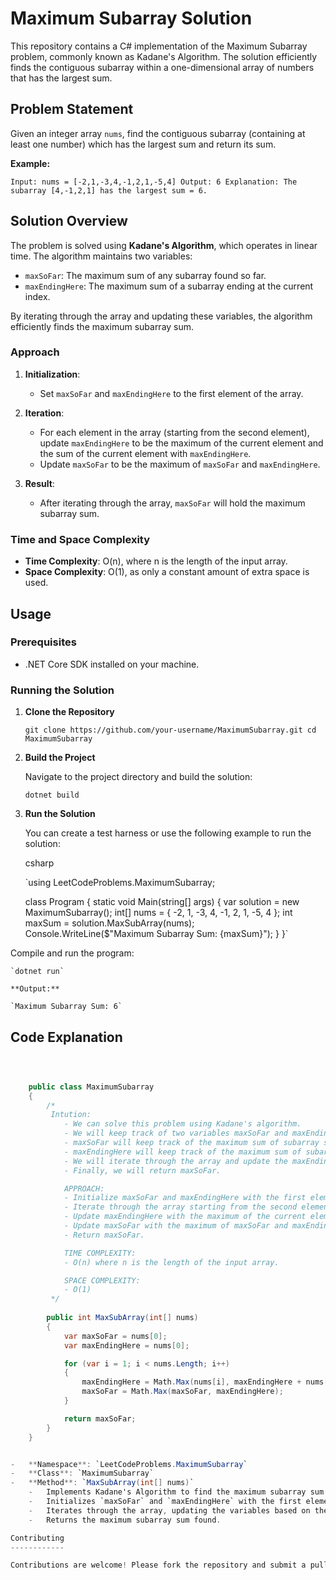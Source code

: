 Maximum Subarray Solution
=========================

This repository contains a C# implementation of the Maximum Subarray problem, commonly known as Kadane's Algorithm. The solution efficiently finds the contiguous subarray within a one-dimensional array of numbers that has the largest sum.

Problem Statement
-----------------

Given an integer array `nums`, find the contiguous subarray (containing at least one number) which has the largest sum and return its sum.

**Example:**


`Input: nums = [-2,1,-3,4,-1,2,1,-5,4]
Output: 6
Explanation: The subarray [4,-1,2,1] has the largest sum = 6.`

Solution Overview
-----------------

The problem is solved using **Kadane's Algorithm**, which operates in linear time. The algorithm maintains two variables:

-   `maxSoFar`: The maximum sum of any subarray found so far.
-   `maxEndingHere`: The maximum sum of a subarray ending at the current index.

By iterating through the array and updating these variables, the algorithm efficiently finds the maximum subarray sum.

### Approach

1.  **Initialization**:

    -   Set `maxSoFar` and `maxEndingHere` to the first element of the array.
2.  **Iteration**:

    -   For each element in the array (starting from the second element), update `maxEndingHere` to be the maximum of the current element and the sum of the current element with `maxEndingHere`.
    -   Update `maxSoFar` to be the maximum of `maxSoFar` and `maxEndingHere`.
3.  **Result**:

    -   After iterating through the array, `maxSoFar` will hold the maximum subarray sum.

### Time and Space Complexity

-   **Time Complexity**: O(n), where n is the length of the input array.
-   **Space Complexity**: O(1), as only a constant amount of extra space is used.

Usage
-----

### Prerequisites

-   .NET Core SDK installed on your machine.

### Running the Solution

1.  **Clone the Repository**


    `git clone https://github.com/your-username/MaximumSubarray.git
    cd MaximumSubarray`

2.  **Build the Project**

    Navigate to the project directory and build the solution:


    `dotnet build`

3.  **Run the Solution**

    You can create a test harness or use the following example to run the solution:

    csharp



    `using LeetCodeProblems.MaximumSubarray;

    class Program
    {
        static void Main(string[] args)
        {
            var solution = new MaximumSubarray();
            int[] nums = { -2, 1, -3, 4, -1, 2, 1, -5, 4 };
            int maxSum = solution.MaxSubArray(nums);
            Console.WriteLine($"Maximum Subarray Sum: {maxSum}");
        }
    }`

    
   Compile and run the program:


    `dotnet run`

    **Output:**

    `Maximum Subarray Sum: 6`

Code Explanation
----------------


```csharp


	
    public class MaximumSubarray
    {
        /*
         Intution:
            - We can solve this problem using Kadane's algorithm.
            - We will keep track of two variables maxSoFar and maxEndingHere.
            - maxSoFar will keep track of the maximum sum of subarray so far.
            - maxEndingHere will keep track of the maximum sum of subarray ending at the current index.
            - We will iterate through the array and update the maxEndingHere and maxSoFar.
            - Finally, we will return maxSoFar.

            APPROACH:
            - Initialize maxSoFar and maxEndingHere with the first element of the array.
            - Iterate through the array starting from the second element.
            - Update maxEndingHere with the maximum of the current element and the sum of the current element and maxEndingHere.
            - Update maxSoFar with the maximum of maxSoFar and maxEndingHere.
            - Return maxSoFar.

            TIME COMPLEXITY:
            - O(n) where n is the length of the input array.

            SPACE COMPLEXITY:
            - O(1)
         */
      
        public int MaxSubArray(int[] nums)
        {
            var maxSoFar = nums[0];
            var maxEndingHere = nums[0];

            for (var i = 1; i < nums.Length; i++)
            {
                maxEndingHere = Math.Max(nums[i], maxEndingHere + nums[i]);
                maxSoFar = Math.Max(maxSoFar, maxEndingHere);
            }

            return maxSoFar;
        }
    }


-   **Namespace**: `LeetCodeProblems.MaximumSubarray`
-   **Class**: `MaximumSubarray`
-   **Method**: `MaxSubArray(int[] nums)`
    -   Implements Kadane's Algorithm to find the maximum subarray sum.
    -   Initializes `maxSoFar` and `maxEndingHere` with the first element.
    -   Iterates through the array, updating the variables based on the current element.
    -   Returns the maximum subarray sum found.

Contributing
------------

Contributions are welcome! Please fork the repository and submit a pull request for any enhancements or bug fixes.
